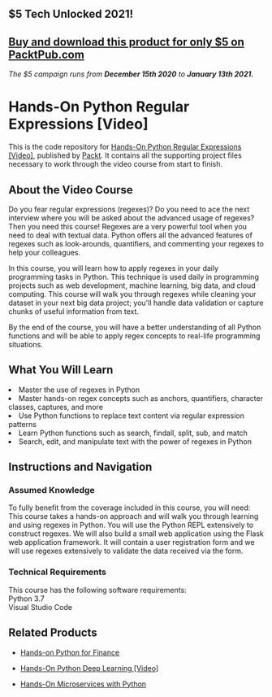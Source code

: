## $5 Tech Unlocked 2021!
[Buy and download this product for only $5 on PacktPub.com](https://www.packtpub.com/)
-----
*The $5 campaign         runs from __December 15th 2020__ to __January 13th 2021.__*

# Hands-On Python Regular Expressions [Video]
This is the code repository for [Hands-On Python Regular Expressions [Video]](https://www.packtpub.com/application-development/hands-python-regular-expressions-video), published by [Packt](https://www.packtpub.com/?utm_source=github). It contains all the supporting project files necessary to work through the video course from start to finish.
## About the Video Course
Do you fear regular expressions (regexes)? Do you need to ace the next interview where you will be asked about the advanced usage of regexes? Then you need this course! Regexes are a very powerful tool when you need to deal with textual data. Python offers all the advanced features of regexes such as look-arounds, quantifiers, and commenting your regexes to help your colleagues.

In this course, you will learn how to apply regexes in your daily programming tasks in Python. This technique is used daily in programming projects such as web development, machine learning, big data, and cloud computing. This course will walk you through regexes while cleaning your dataset in your next big data project; you'll handle data validation or capture chunks of useful information from text.

By the end of the course, you will have a better understanding of all Python functions and will be able to apply regex concepts to real-life programming situations.
<H2>What You Will Learn</H2>
<LI> Master the use of regexes in Python
<LI> Master hands-on regex concepts such as anchors, quantifiers, character classes, captures, and more
<LI> Use Python functions to replace text content via regular expression patterns
<LI> Learn Python functions such as search, findall, split, sub, and match
<LI> Search, edit, and manipulate text with the power of regexes in Python

## Instructions and Navigation
### Assumed Knowledge
To fully benefit from the coverage included in this course, you will need:<br/>
This course takes a hands-on approach and will walk you through learning and using regexes in Python. You will use the Python REPL extensively to construct regexes. We will also build a small web application using the Flask web application framework. It will contain a user registration form and we will use regexes extensively to validate the data received via the form.

### Technical Requirements
This course has the following software requirements:<br/>
Python 3.7 <br/>
Visual Studio Code <br/>

## Related Products
* [Hands-on Python for Finance](https://www.packtpub.com/application-development/hands-python-finance-video)

* [Hands-On Python Deep Learning [Video]](https://www.packtpub.com/application-development/hands-python-deep-learning-video)

* [Hands-On Microservices with Python](https://www.packtpub.com/application-development/hands-microservices-python-video)
